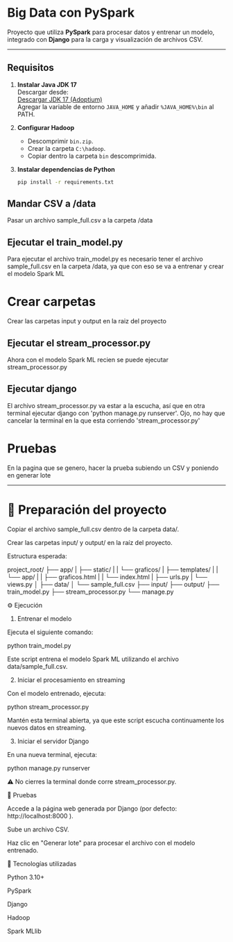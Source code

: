 # Big Data con PySpark

Proyecto que utiliza **PySpark** para procesar datos y entrenar un modelo, integrado con **Django** para la carga y visualización de archivos CSV.

---

## Requisitos

1. **Instalar Java JDK 17**  
   Descargar desde:  
   [Descargar JDK 17 (Adoptium)](https://adoptium.net/es/download?link=https%3A%2F%2Fgithub.com%2Fadoptium%2Ftemurin17-binaries%2Freleases%2Fdownload%2Fjdk-17.0.16%252B8%2FOpenJDK17U-jdk_x64_windows_hotspot_17.0.16_8.msi&vendor=Adoptium)  
   Agregar la variable de entorno `JAVA_HOME` y añadir `%JAVA_HOME%\bin` al PATH.

2. **Configurar Hadoop**  
   - Descomprimir `bin.zip`.  
   - Crear la carpeta `C:\hadoop`.  
   - Copiar dentro la carpeta `bin` descomprimida.

3. **Instalar dependencias de Python**  
   ```bash
   pip install -r requirements.txt

## Mandar CSV a /data
Pasar un archivo sample_full.csv a la carpeta /data

## Ejecutar el train_model.py
Para ejecutar el archivo train_model.py es necesario tener el archivo sample_full.csv en la carpeta /data, ya que con eso se va a entrenar y crear el modelo Spark ML

# Crear carpetas
Crear las carpetas input y output en la raiz del proyecto

## Ejecutar el stream_processor.py
Ahora con el modelo Spark ML recien se puede ejecutar stream_processor.py

## Ejecutar django
El archivo stream_processor.py va estar a la escucha, así que en otra terminal ejecutar django con 'python manage.py runserver'.
Ojo, no hay que cancelar la terminal en la que esta corriendo 'stream_processor.py'

# Pruebas
En la pagina que se genero, hacer la prueba subiendo un CSV y poniendo en generar lote


-------------------------------------------------------------------------



# 📂 Preparación del proyecto

Copiar el archivo sample_full.csv dentro de la carpeta data/.

Crear las carpetas input/ y output/ en la raíz del proyecto.

Estructura esperada:

project_root/
├── app/
|   ├── static/
|   |   └── graficos/
|   ├── templates/
|   |   └── app/
|   |       ├── graficos.html
|   |       └── index.html
|   ├── urls.py
|   └── views.py
│
├── data/
│   └── sample_full.csv
├── input/
├── output/
├── train_model.py
├── stream_processor.py
└── manage.py

⚙️ Ejecución
1. Entrenar el modelo

Ejecuta el siguiente comando:

python train_model.py


Este script entrena el modelo Spark ML utilizando el archivo data/sample_full.csv.

2. Iniciar el procesamiento en streaming

Con el modelo entrenado, ejecuta:

python stream_processor.py


Mantén esta terminal abierta, ya que este script escucha continuamente los nuevos datos en streaming.

3. Iniciar el servidor Django

En una nueva terminal, ejecuta:

python manage.py runserver


⚠️ No cierres la terminal donde corre stream_processor.py.

🧪 Pruebas

Accede a la página web generada por Django (por defecto: http://localhost:8000
).

Sube un archivo CSV.

Haz clic en "Generar lote" para procesar el archivo con el modelo entrenado.

🧰 Tecnologías utilizadas

Python 3.10+

PySpark

Django

Hadoop

Spark MLlib





